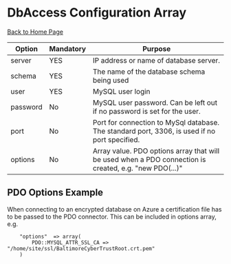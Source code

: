 # DbAccess Configuration Array

[Back to Home Page](Start.md)   

Option   | Mandatory | Purpose |
---      |---  |---
server   | YES | IP address or name of database server.
schema   | YES | The name of the database schema being used
user     | YES | MySQL user login
password | No  | MySQL user password. Can be left out if no password is set for the user.
port     | No  | Port for connection to MySql database.  The standard port, 3306, is used if no port specified.
options  | No  | Array value.  PDO options array that will be used when a PDO connection is created, e.g. "new PDO(...)" 



## PDO Options Example
When connecting to an encrypted database on Azure a certification file has to be passed to 
the PDO connector.  This can be included in options array, e.g. 
````
    "options"  => array(
        PDO::MYSQL_ATTR_SSL_CA => "/home/site/ssl/BaltimoreCyberTrustRoot.crt.pem"
    )
````
